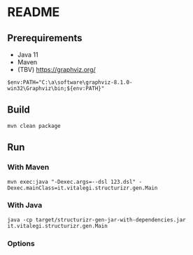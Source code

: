 # README

## Prerequirements

- Java 11
- Maven
- (TBV) <https://graphviz.org/>

```
$env:PATH="C:\a\software\graphviz-8.1.0-win32\Graphviz\bin;${env:PATH}"
```

## Build

```
mvn clean package
```

## Run

### With Maven

```
mvn exec:java "-Dexec.args=--dsl 123.dsl" -Dexec.mainClass=it.vitalegi.structurizr.gen.Main
```

### With Java

```
java -cp target/structurizr-gen-jar-with-dependencies.jar it.vitalegi.structurizr.gen.Main
```

### Options

